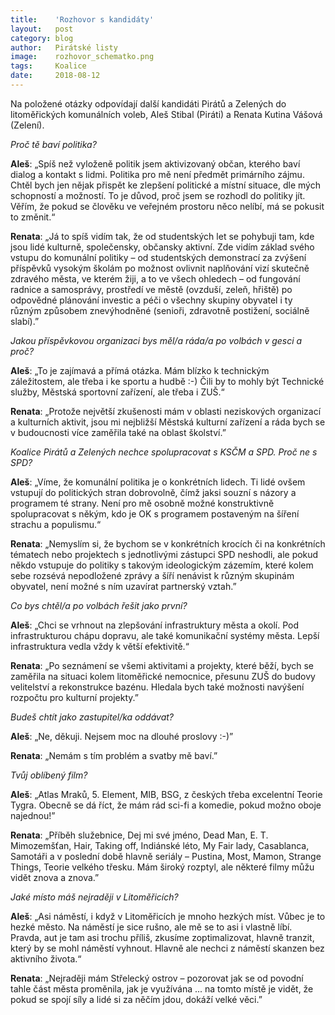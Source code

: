 ```yaml
---
title:	  'Rozhovor s kandidáty'
layout:	  post
category: blog
author:	  Pirátské listy
image:	  rozhovor_schematko.png
tags:	  Koalice
date:	  2018-08-12
---
```

Na položené otázky odpovídají další kandidáti Pirátů a Zelených do litoměřických komunálních voleb, Aleš Stibal (Piráti) a Renata Kutina Vášová (Zelení). 

*Proč tě baví politika?*

**Aleš**: „Spíš než vyloženě politik jsem aktivizovaný občan, kterého baví dialog a kontakt s lidmi. Politika pro mě není předmět primárního zájmu. Chtěl bych jen nějak přispět ke zlepšení politické a místní situace, dle mých schopností a možností. To je důvod, proč jsem se rozhodl do politiky jít. Věřím, že pokud se člověku ve veřejném prostoru něco nelíbí, má se pokusit to změnit.“ 

**Renata**: „Já to spíš vidím tak, že od studentských let se pohybuji tam, kde jsou lidé kulturně, společensky, občansky aktivní. Zde vidím základ svého vstupu do komunální politiky – od studentských demonstrací za zvýšení příspěvků vysokým školám po možnost ovlivnit naplňování vizí skutečně zdravého města, ve kterém žiji, a to ve všech ohledech – od fungování radnice a samosprávy, prostředí ve městě (ovzduší, zeleň, hřiště) po odpovědné plánování investic a péči o všechny skupiny obyvatel i ty různým způsobem znevýhodněné (senioři, zdravotně postižení, sociálně slabí).”

*Jakou příspěvkovou organizaci bys měl/a ráda/a po volbách v gesci a proč?*

**Aleš**: „To je zajímavá a přímá otázka. Mám blízko k technickým záležitostem, ale třeba i ke sportu a hudbě :-) Čili by to mohly být
Technické služby, Městská sportovní zařízení, ale třeba i ZUŠ.“ 

**Renata**: „Protože největší zkušenosti mám v oblasti neziskových organizací a kulturních aktivit, jsou mi nejbližší Městská kulturní zařízení a ráda bych se v budoucnosti více zaměřila také na oblast školství.”

*Koalice Pirátů a Zelených nechce spolupracovat s KSČM a SPD. Proč ne s SPD?*

**Aleš**: „Víme, že komunální politika je o konkrétních lidech. Ti lidé ovšem vstupují do politických stran dobrovolně, čímž jaksi
souzní s názory a programem té strany. Není pro mě osobně možné konstruktivně spolupracovat s někým, kdo je OK s programem postaveným na šíření strachu a populismu.“

**Renata**: „Nemyslím si, že bychom se v konkrétních krocích či na konkrétních tématech nebo projektech s jednotlivými zástupci SPD neshodli, ale pokud někdo vstupuje do politiky s takovým ideologickým zázemím, které kolem sebe rozsévá nepodložené zprávy a šíří nenávist k různým skupinám obyvatel, není možné s ním uzavírat partnerský vztah.”

*Co bys chtěl/a po volbách řešit jako první?*

**Aleš**: „Chci se vrhnout na zlepšování infrastruktury města a okolí. Pod infrastrukturou chápu dopravu, ale také komunikační systémy města. Lepší infrastruktura vedla vždy k větší efektivitě.“

**Renata**: „Po seznámení se všemi aktivitami a projekty, které běží, bych se zaměřila na situaci kolem litoměřické nemocnice, přesunu ZUŠ do budovy velitelství a rekonstrukce bazénu. Hledala bych také možnosti navýšení rozpočtu pro kulturní projekty.”

*Budeš chtít jako zastupitel/ka oddávat?*

**Aleš**: „Ne, děkuji. Nejsem moc na dlouhé proslovy :-)”

**Renata**: „Nemám s tím problém a svatby mě baví.”

*Tvůj oblíbený film?*

**Aleš**: „Atlas Mraků, 5. Element, MIB, BSG, z českých třeba excelentní Teorie Tygra. Obecně se dá říct, že mám rád sci-fi a komedie, pokud možno oboje najednou!”

**Renata**: „Příběh služebnice, Dej mi své jméno, Dead Man, E. T. Mimozemšťan, Hair, Taking off, Indiánské léto, My Fair lady, Casablanca, Samotáři a v poslední době hlavně seriály – Pustina, Most, Mamon, Strange Things, Teorie velkého třesku. Mám široký rozptyl, ale některé filmy můžu vidět znova a znova.” 

*Jaké místo máš nejraději v Litoměřicích?*

**Aleš**: „Asi náměstí, i když v Litoměřicích je mnoho hezkých míst. Vůbec je to hezké město. Na náměstí je sice rušno, ale mě se to asi i vlastně líbí. Pravda, aut je tam asi trochu příliš, zkusíme zoptimalizovat, hlavně tranzit, který by se mohl náměstí vyhnout. Hlavně ale nechci z náměstí skanzen bez aktivního života.“

**Renata**: „Nejraději mám Střelecký ostrov – pozorovat jak se od povodní tahle část města proměnila, jak je využívána ... na tomto místě je vidět, že pokud se spojí síly a lidé si za něčím jdou, dokáží velké věci.”
